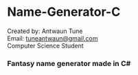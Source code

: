 # Name-Generator-C
Created by: Antwaun Tune<br/> 
Email: <tuneantwaun@gmail.com><br/>
Computer Science Student

### Fantasy name generator made in C#


